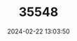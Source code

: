 ---
title: "35548"
category: "Guarea humaitensis"
draft: false
date: 2024-02-22 13:03:50
languages:
  Portuguese: ["Itaubarana"]
---